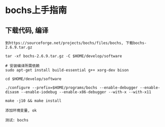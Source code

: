 # bochs上手指南

## 下载代码, 编译

    到https://sourceforge.net/projects/bochs/files/bochs, 下载bochs-2.6.9.tar.gz

    tar -xf bochs-2.6.9.tar.gz -C $HOME/develop/software

    # 安装编译所需依赖
    sudo apt-get install build-essential g++ xorg-dev bison

    cd $HOME/develop/software

    ./configure --prefix=$HOME/programs/bochs --enable-debugger --enable-disasm --enable-iodebug --enable-x86-debugger --with-x --with-x11

    make -j10 && make install

    添加环境变量, ok

    测试: bochs
